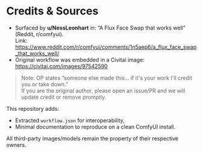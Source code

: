 # Credits & Sources

- Surfaced by **u/NessLeonhart** in: “A Flux Face Swap that works well” (Reddit, r/comfyui).  
  Link: https://www.reddit.com/r/comfyui/comments/1n5aep6/a_flux_face_swap_that_works_well/  <!-- OP says the workflow came from someone else -->
- Original workflow was embedded in a Civitai image:
  https://civitai.com/images/97542590

> Note: OP states “someone else made this… if it's your work I'll credit you or take down.”  
If you are the original author, please open an issue/PR and we will update credit or remove promptly.

This repository adds:
- Extracted `workflow.json` for interoperability,
- Minimal documentation to reproduce on a clean ComfyUI install.

All third-party images/models remain the property of their respective owners.


